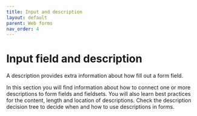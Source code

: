 ```yaml
---
title: Input and description
layout: default
parent: Web forms
nav_order: 4
---
```


# Input field and description

A description provides extra information about how fill out a form field. 

In this section you will find information about how to connect one or more descriptions to form fields and fieldsets. You will also learn best practices for the content, length and location of descriptions. Check the description decision tree to decide when and how to use descriptions in forms.
